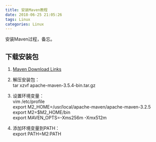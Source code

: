 ```yaml
---
title: 安装Maven教程
date: 2018-06-25 21:05:26
tags: Linux
categories: Linux
---
```


安装Maven过程，备忘。

<!-- more -->

## 下载安装包 
1.  [Maven Download Links](https://maven.apache.org/download.cgi)  

1. 解压安装包：  
   tar xzvf apache-maven-3.5.4-bin.tar.gz 

1. 设置环境变量：  
    vim /etc/profile  
    export M2_HOME=/usr/local/apache-maven/apache-maven-3.2.5  
    export M2=$M2_HOME/bin  
    export MAVEN_OPTS=-Xms256m -Xmx512m

1. 添加环境变量到PATH：  
    export PATH=M2:PATH

